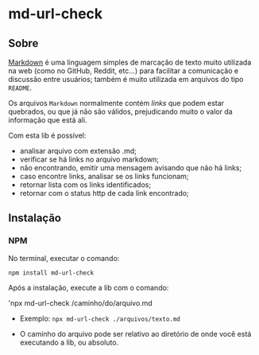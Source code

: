 # md-url-check

## Sobre

[Markdown](https://pt.wikipedia.org/wiki/Markdown) é uma linguagem 
simples de marcação de texto muito utilizada na web (como no GitHub, Reddit, etc...)
para facilitar a comunicação e discussão entre usuários; também é muito utilizada em arquivos do tipo `README`. 

Os arquivos `Markdown` normalmente contém _links_ que podem estar
quebrados, ou que já não são válidos, prejudicando muito o valor da
informação que está ali.

Com esta lib é possivel:
- analisar arquivo com extensão .md;
- verificar se há links no arquivo markdown;
- não encontrando, emitir uma mensagem avisando que não há links;
- caso encontre links, analisar se os links funcionam;
- retornar lista com os links identificados;
- retornar com o status http de cada link encontrado;

## Instalação 

### NPM

No terminal, executar o comando:

`npm install md-url-check`

Após a instalação, execute a lib com o comando:

'npx md-url-check /caminho/do/arquivo.md

* Exemplo: `npx md-url-check ./arquivos/texto.md`


* O caminho do arquivo pode ser relativo ao diretório de onde você está executando a lib, ou absoluto.
